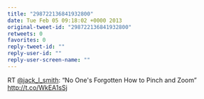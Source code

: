 ```yaml
---
title: "298722136841932800"
date: Tue Feb 05 09:18:02 +0000 2013
original-tweet-id: "298722136841932800"
retweets: 0
favorites: 0
reply-tweet-id: ""
reply-user-id: ""
reply-user-screen-name: ""
---
```

RT <a href="https://twitter.com/jack_l_smith">@jack_l_smith</a>: “No One's Forgotten How to Pinch and Zoom” http://t.co/WkEA1sSj
